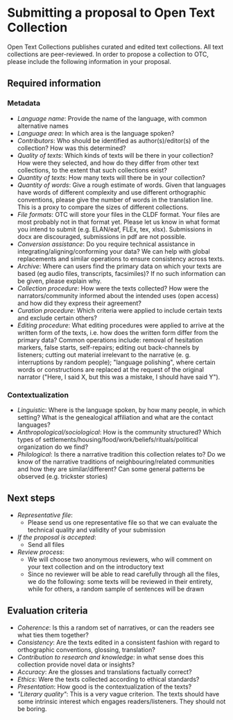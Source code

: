 # Submitting a proposal to Open Text Collection

Open Text Collections publishes curated and edited text collections. All text collections are peer-reviewed. In order to propose a collection to OTC, please include the following information in your proposal.

## Required information
### Metadata
- *Language name*: Provide the name of the language, with common alternative names
- *Language area*: In which area is the language spoken?
- *Contributors*: Who should be identified as author(s)/editor(s) of the collection? How was this determined?
- *Quality of texts*: Which kinds of texts will be there in your collection? How were they selected, and how do they differ from other text collections, to the extent that such collections exist?
- *Quantity of texts*: How many texts will there be in your collection?
- *Quantity of words*: Give a rough estimate of words. Given that languages have words of different complexity and use different orthographic conventions, please give the number of words in the translation line. This is a proxy to compare the sizes of different collections.
- *File formats*: OTC will store your files in the CLDF format. Your files are most probably not in that format yet. Please let us know in what format you intend to submit (e.g. ELAN/eaf, FLEx, tex, xlsx). Submissions in docx are discouraged, submissions in pdf are not possible.
- *Conversion assistance*: Do you require technical assistance in integrating/aligning/conforming your data? We can help with global replacements and similar operations to ensure consistency across texts.
- *Archive*: Where can users find the primary data on which your texts are based (eg audio files, transcripts, facsimiles)? If no such information can be given, please explain why.
- *Collection procedure*: How were the texts collected? How were the narrators/community informed about the intended uses (open access) and how did they express their agreement?
- *Curation procedure*: Which criteria were applied to include certain texts and exclude certain others?
- *Editing procedure*: What editing procedures were applied to arrive at the written form of the texts, i.e. how does the written form differ from the primary data? Common operations include: removal of hesitation markers, false starts, self-repairs; editing out back-channels by listeners; cutting out material irrelevant to the narrative (e. g. interruptions by random people); "language polishing", where certain words or constructions are replaced at the request of the original narrator ("Here, I said X, but this was a mistake, I should have said Y").

### Contextualization
- *Linguistic*: Where is the language spoken, by how many people, in which setting? What is the genealogical affiliation and what are the contact languages?
- *Anthropological/sociological*: How is the community structured? Which types of settlements/housing/food/work/beliefs/rituals/political organization do we find?
- *Philological*: Is there a narrative tradition this collection relates to? Do we know of the narrative traditions of neighbouring/related communities and how they are similar/different? Can some general patterns be observed (e.g. trickster stories)

## Next steps
- *Representative file*: 
    - Please send us one representative file so that we can evaluate the technical quality and validity of your submission
- *If the proposal is accepted*:
    - Send all files
- *Review process*:
    - We will choose two anonymous reviewers, who will comment on your text collection and on the introductory text
    - Since no reviewer will be able to read carefully through all the files, we do the following: some texts will be reviewed in their entirety, while for others, a random sample of sentences will be drawn

## Evaluation criteria
- *Coherence*: Is this a random set of narratives, or can the readers see what ties them together?
- *Consistency*: Are the texts edited in a consistent fashion with regard to orthographic conventions, glossing, translation?
- *Contribution to research and knowledge*: in what sense does this collection provide novel data or insights?
- *Accuracy*: Are the glosses and translations factually correct?
- *Ethics*: Were the texts collected according to ethical standards?
- *Presentation*: How good is the contextualization of the texts?
- *"Literary quality"*: This is a very vague criterion. The texts should have some intrinsic interest which engages readers/listeners. They should not be boring.
